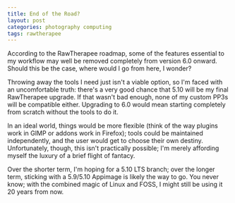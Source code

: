 ```yaml
---
title: End of the Road?
layout: post
categories: photography computing
tags: rawtherapee
---
```


According to the RawTherapee roadmap, some of the features essential to my workflow may well be removed completely from version 6.0 onward. Should this be the case, where would I go from here, I wonder?

Throwing away the tools I need just isn't a viable option, so I'm faced with an uncomfortable truth: there's a very good chance that 5.10 will be my final RawTherapee upgrade. If that wasn't bad enough, none of my custom PP3s will be compatible either. Upgrading to 6.0 would mean starting completely from scratch without the tools to do it. 

In an ideal world, things would be more flexible (think of the way plugins work in GIMP or addons work in Firefox); tools could be maintained independently, and the user would get to choose their own destiny. Unfortunately, though, this isn't practically possible; I'm merely affording myself the luxury of a brief flight of fantacy.

Over the shorter term, I'm hoping for a 5.10 LTS branch; over the longer term, sticking with a 5.9/5.10 Appimage is likely the way to go. You never know; with the combined magic of Linux and FOSS, I might still be using it 20 years from now.
